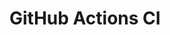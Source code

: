 # GitHub Actions CI

















































































































































































































































































































